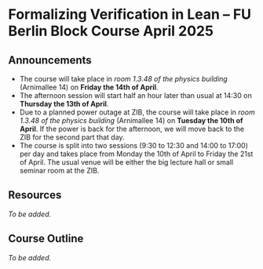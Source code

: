# Formalizing Verification in Lean – FU Berlin Block Course April 2025

## Announcements

* The course will take place in _room 1.3.48 of the physics building_ (Arnimallee 14) on **Friday the 14th of April**.
* The afternoon session will start half an hour later than usual at 14:30 on **Thursday the 13th of April**.
* Due to a planned power outage at ZIB, the course will take place in _room 1.3.48 of the physics building_ (Arnimallee 14) on **Tuesday the 10th of April**. If the power is back for the afternoon, we will move back to the ZIB for the second part that day.
* The course is split into two sessions (9:30 to 12:30 and 14:00 to 17:00) per day and takes place from Monday the 10th of April to Friday the 21st of April. The usual venue will be either the big lecture hall or small seminar room at the ZIB.

## Resources

*To be added.*

## Course Outline

*To be added.*

